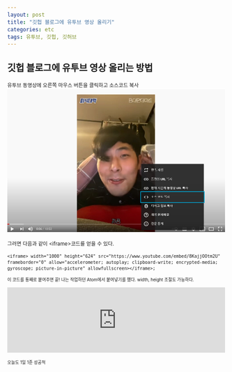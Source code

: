 ```yaml
---
layout: post
title: "깃헙 블로그에 유투브 영상 올리기"
categories: etc
tags: 유투브, 깃헙, 깃허브
---
```


## 깃헙 블로그에 유투브 영상 올리는 방법

<small> 유투브 동영상에 오른쪽 마우스 버튼을 클릭하고 소스코드 복사</small><br>
<img src="/image/youtube1.jpg" width="500px;">


<small>그러면 다음과 같이 &lt;iframe&gt;코드를 얻을 수 있다.

```
<iframe> width="1000" height="624" src="https://www.youtube.com/embed/8KajjOOtm2U"
frameborder="0" allow="accelerometer; autoplay; clipboard-write; encrypted-media;
gyroscope; picture-in-picture" allowfullscreen></iframe>;
```

<small>이 코드를 통째로 붙여주면 끝! 나는 작업하던 Atom에서 붙여넣기를 했다. width, height 조절도 가능하다.</small>

<iframe width="500px" src="https://www.youtube.com/embed/8KajjOOtm2U" frameborder="0" allow="accelerometer; autoplay; clipboard-write; encrypted-media; gyroscope; picture-in-picture" allowfullscreen></iframe>

<small>오늘도 1일 1준 성공적</small>
